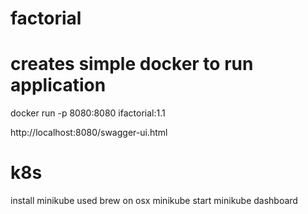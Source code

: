 # factorial

# creates simple docker to run application
docker run -p 8080:8080 ifactorial:1.1

http://localhost:8080/swagger-ui.html

# k8s
install minikube
used brew on osx
minikube start
minikube dashboard
